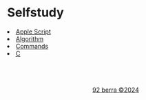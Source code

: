 # Selfstudy

<li><a href='https://github.com/92berra/Selfstudy/tree/main/apple-script'/>Apple Script</li>
<li><a href='https://github.com/92berra/Selfstudy/tree/main/baekjoon'/>Algorithm</li>
<li><a href='https://github.com/92berra/Selfstudy/blob/main/commands/'/>Commands</li>
<li><a href='https://github.com/92berra/Selfstudy/tree/main/languages/c'/>C</li>

<br/>
<br/>
<br/>
<br/>

<div align='center'>
92 berra ©2024
</div>